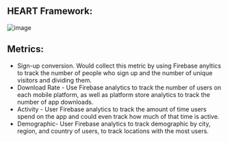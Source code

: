 ## HEART Framework:
![image](https://github.com/maxKrusz/BrainShare/assets/98424311/be2d29ef-42a5-409c-a4ba-b0b559f38746)



## Metrics:
* Sign-up conversion. Would collect this metric by using Firebase anyltics to track the number of people who sign up and the number of unique visitors and dividing them.
* Download Rate - Use Firebase analytics to track the number of users on each mobile platform, as well as platform store analytics to track the number of app downloads.
* Activity - User Firebase analytics to track the amount of time users spend on the app and could even track how much of that time is active.
* Demographic- User Firebase analytics to track demographic by city, region, and country of users, to track locations with the most users.
